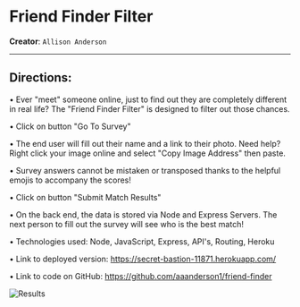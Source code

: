 # Friend Finder Filter
**Creator**: `Allison Anderson`
- - -
## Directions:

• Ever "meet" someone online, just to find out they are completely different in real life? The "Friend Finder Filter" is designed to filter out those chances. 

• Click on button "Go To Survey"

• The end user will fill out their name and a link to their photo. Need help? Right click your image online and select "Copy Image Address" then paste.

• Survey answers cannot be mistaken or transposed thanks to the helpful emojis to accompany the scores!

• Click on button "Submit Match Results"

• On the back end, the data is stored via Node and Express Servers. The next person to fill out the survey will see who is the best match!

• Technologies used: Node, JavaScript, Express, API's, Routing, Heroku 

• Link to deployed version: https://secret-bastion-11871.herokuapp.com/

• Link to code on GitHub: https://github.com/aaanderson1/friend-finder

![Results](friendfinder.png)
